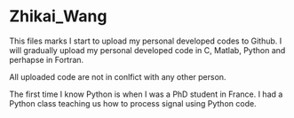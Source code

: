 # Zhikai_Wang
This files marks I start to upload my personal developed codes to Github. I will gradually upload my personal developed code in C, Matlab, Python and perhapse in Fortran.

All uploaded code are not in conlfict with any other person.

The first time I know Python is when I was a PhD student in France. I had a Python class teaching us how to process signal using Python code.

